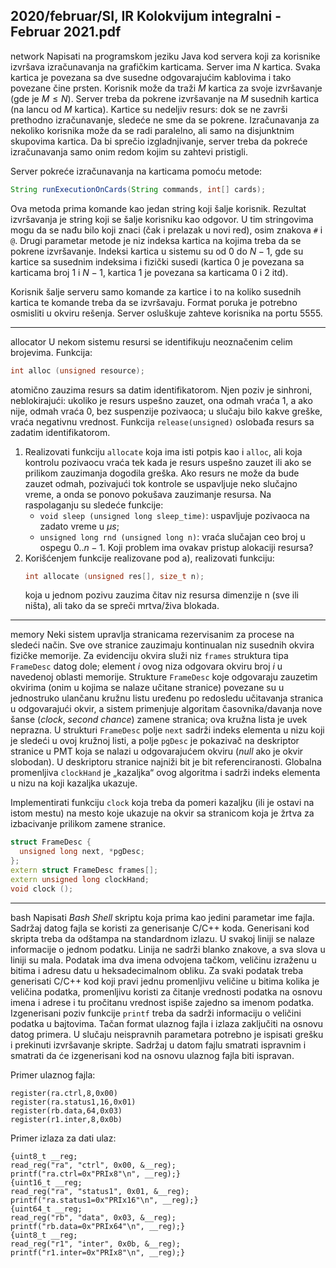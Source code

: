 2020/februar/SI, IR Kolokvijum integralni - Februar 2021.pdf
--------------------------------------------------------------------------------
network
Napisati  na  programskom  jeziku  Java  kod  servera  koji  za  korisnike  izvršava  izračunavanja  na grafičkim  karticama.  Server  ima $N$ kartica.  Svaka  kartica  je  povezana  sa  dve  susedne odgovarajućim kablovima i tako povezane čine prsten. Korisnik može da traži $M$ kartica za svoje izvršavanje (gde je $M \leq N$). Server treba da pokrene izvršavanje na $M$ susednih kartica (na lancu od $M$ kartica). Kartice su nedeljiv resurs: dok se ne završi prethodno izračunavanje, sledeće ne sme da se pokrene. Izračunavanja za nekoliko korisnika može da se radi paralelno, ali samo na disjunktnim skupovima kartica. Da bi sprečio izgladnjivanje, server treba da pokreće izračunavanja samo onim redom kojim su zahtevi pristigli.

Server pokreće izračunavanja na karticama pomoću metode:
```java
String runExecutionOnCards(String commands, int[] cards); 
```
Ova metoda prima komande kao jedan string koji šalje korisnik. Rezultat izvršavanja je string koji se šalje korisniku kao odgovor. U tim stringovima mogu da se nađu bilo koji znaci (čak i prelazak u novi red), osim znakova `#` i `@`. Drugi parametar metode je niz indeksa kartica na kojima treba da se pokrene  izvršavanje.  Indeksi  kartica  u  sistemu  su  od  0  do $N-1$,  gde  su  kartice  sa  susednim indeksima i fizički susedi (kartica 0 je povezana sa karticama broj 1 i $N-1$, kartica 1 je povezana sa karticama 0 i 2 itd).

Korisnik šalje serveru samo komande za kartice i to na koliko susednih kartica te komande treba da se  izvršavaju.  Format  poruka  je  potrebno  osmisliti  u  okviru  rešenja.  Server  osluškuje  zahteve korisnika na portu 5555. 

--------------------------------------------------------------------------------
allocator
U nekom sistemu resursi se identifikuju neoznačenim celim brojevima. Funkcija: 
```cpp
int alloc (unsigned resource);
```
atomično zauzima resurs sa datim identifikatorom. Njen poziv je sinhroni, neblokirajući: ukoliko je resurs uspešno zauzet, ona odmah vraća 1, a ako nije, odmah vraća 0, bez suspenzije pozivaoca; u slučaju bilo kakve greške, vraća negativnu vrednost. Funkcija `release(unsigned)` oslobađa resurs sa zadatim identifikatorom.

1. Realizovati funkciju `allocate` koja ima isti potpis kao i `alloc`, ali koja kontrolu pozivaocu vraća tek kada je resurs uspešno zauzet ili ako se prilikom zauzimanja dogodila greška. Ako resurs ne može da bude zauzet odmah, pozivajući tok kontrole se uspavljuje neko slučajno vreme, a onda se ponovo pokušava zauzimanje resursa. Na raspolaganju su sledeće funkcije:
    - `void sleep (unsigned long sleep_time)`: uspavljuje pozivaoca na zadato vreme u $\mu s$;
    - `unsigned long rnd (unsigned long n)`: vraća slučajan ceo broj u ospegu $0..n-1$. 
Koji problem ima ovakav pristup alokaciji resursa? 
2. Korišćenjem funkcije realizovane pod a), realizovati funkciju:
   ```cpp
   int allocate (unsigned res[], size_t n);
   ```
   koja u jednom pozivu zauzima čitav niz resursa dimenzije n (sve ili ništa), ali tako da se spreči mrtva/živa blokada.

--------------------------------------------------------------------------------
memory
Neki  sistem  upravlja  stranicama  rezervisanim  za  procese  na  sledeći  način.  Sve  ove  stranice zauzimaju kontinualan niz susednih okvira fizičke memorije. Za evidenciju okvira služi niz `frames` struktura  tipa `FrameDesc` datog  dole;  element $i$ ovog  niza  odgovara  okviru  broj $i$ u  navedenoj oblasti  memorije.  Strukture `FrameDesc` koje  odgovaraju  zauzetim  okvirima  (onim  u  kojima  se nalaze učitane stranice) povezane su u jednostruko ulančanu kružnu listu uređenu po redosledu učitavanja  stranica  u  odgovarajući  okvir,  a  sistem  primenjuje  algoritam  časovnika/davanja  nove šanse  (*clock*, *second chance*)  zamene  stranica;  ova  kružna  lista  je  uvek  neprazna.  U  strukturi `FrameDesc` polje `next` sadrži indeks elementa u nizu koji je sledeći u ovoj kružnoj listi, a polje `pgDesc` je pokazivač na deskriptor stranice u PMT koja se nalazi u odgovarajućem okviru (*null* ako je okvir slobodan). U deskriptoru stranice najniži bit je bit referenciranosti. Globalna promenljiva `clockHand` je „kazaljka“ ovog algoritma i sadrži indeks elementa u nizu na koji kazaljka ukazuje.

Implementirati funkciju `clock` koja treba da pomeri kazaljku (ili je ostavi na istom mestu) na mesto 
koje ukazuje na okvir sa stranicom koja je žrtva za izbacivanje prilikom zamene stranice. 
```cpp
struct FrameDesc {
  unsigned long next, *pgDesc; 
}; 
extern struct FrameDesc frames[]; 
extern unsigned long clockHand; 
void clock ();
```

--------------------------------------------------------------------------------
bash
Napisati *Bash Shell* skriptu koja prima kao jedini parametar ime fajla. Sadržaj datog fajla se koristi za generisanje C/C++ koda. Generisani kod skripta treba da odštampa na standardnom izlazu. U svakoj liniji se nalaze informacije o jednom podatku. Linija ne sadrži blanko znakove, a sva slova u liniji su mala. Podatak ima dva imena odvojena tačkom, veličinu izraženu u bitima i adresu datu u heksadecimalnom  obliku.  Za  svaki  podatak  treba  generisati  C/C++  kod  koji  pravi  jednu promenljivu veličine u bitima kolika je veličina podatka, promenljivu koristi za čitanje vrednosti podatka  na  osnovu  imena  i  adrese  i  tu  pročitanu  vrednost  ispiše  zajedno  sa  imenom  podatka. Izgenerisani  poziv  funkcije `printf` treba  da  sadrži  informaciju  o  veličini  podatka  u  bajtovima. Tačan  format  ulaznog  fajla  i  izlaza  zaključiti  na  osnovu  datog  primera.  U  slučaju  neispravnih parametara potrebno je ispisati grešku i prekinuti izvršavanje skripte. Sadržaj u datom fajlu smatrati ispravnim i smatrati da će izgenerisani kod na osnovu ulaznog fajla biti ispravan. 

Primer ulaznog fajla: 
```
register(ra.ctrl,8,0x00) 
register(ra.status1,16,0x01) 
register(rb.data,64,0x03) 
register(r1.inter,8,0x0b) 
```
Primer izlaza za dati ulaz: 
```
{uint8_t __reg; 
read_reg("ra", "ctrl", 0x00, &__reg); 
printf("ra.ctrl=0x"PRIx8"\n", __reg);} 
{uint16_t __reg; 
read_reg("ra", "status1", 0x01, &__reg); 
printf("ra.status1=0x"PRIx16"\n", __reg);} 
{uint64_t __reg; 
read_reg("rb", "data", 0x03, &__reg); 
printf("rb.data=0x"PRIx64"\n", __reg);} 
{uint8_t __reg; 
read_reg("r1", "inter", 0x0b, &__reg); 
printf("r1.inter=0x"PRIx8"\n", __reg);}
```
